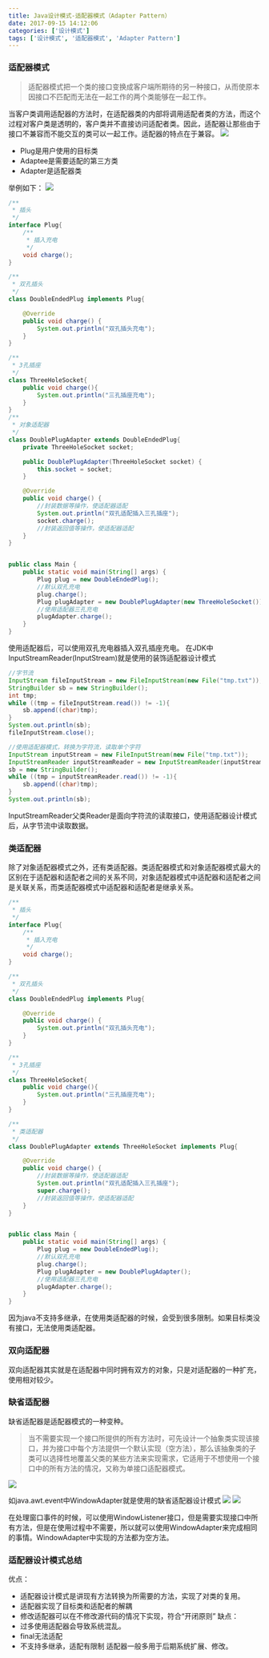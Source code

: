 ```yaml
---
title: Java设计模式-适配器模式（Adapter Pattern）
date: 2017-09-15 14:12:06
categories: ['设计模式']
tags: ['设计模式', '适配器模式', 'Adapter Pattern']
---
```

### 适配器模式
> 适配器模式把一个类的接口变换成客户端所期待的另一种接口，从而使原本因接口不匹配而无法在一起工作的两个类能够在一起工作。

当客户类调用适配器的方法时，在适配器类的内部将调用适配者类的方法，而这个过程对客户类是透明的，客户类并不直接访问适配者类。因此，适配器让那些由于接口不兼容而不能交互的类可以一起工作。适配器的特点在于兼容。
![](http://otxnth5wx.bkt.clouddn.com/20170918%E5%B1%8F%E5%B9%95%E5%BF%AB%E7%85%A72017-09-18%E4%B8%8B%E5%8D%883.17.05.png)
* Plug是用户使用的目标类
* Adaptee是需要适配的第三方类
* Adapter是适配器类


举例如下：
![](http://otxnth5wx.bkt.clouddn.com/20170918%E5%B1%8F%E5%B9%95%E5%BF%AB%E7%85%A72017-09-18%E4%B8%8B%E5%8D%883.11.35.png)
```java
/**
 * 插头
 */
interface Plug{
    /**
     * 插入充电
     */
    void charge();
}

/**
 * 双孔插头
 */
class DoubleEndedPlug implements Plug{

    @Override
    public void charge() {
        System.out.println("双孔插头充电");
    }
}

/**
 * 3孔插座
 */
class ThreeHoleSocket{
    public void charge(){
        System.out.println("三孔插座充电");
    }
}
/**
 * 对象适配器
 */
class DoublePlugAdapter extends DoubleEndedPlug{
    private ThreeHoleSocket socket;

    public DoublePlugAdapter(ThreeHoleSocket socket) {
        this.socket = socket;
    }

    @Override
    public void charge() {
        //封装数据等操作，使适配器适配
        System.out.println("双孔适配插入三孔插座");
        socket.charge();
        //封装返回值等操作，使适配器适配
    }
}


public class Main {
    public static void main(String[] args) {
        Plug plug = new DoubleEndedPlug();
        //默认双孔充电
        plug.charge();
        Plug plugAdapter = new DoublePlugAdapter(new ThreeHoleSocket());
        //使用适配器三孔充电
        plugAdapter.charge();
    }
}
```
使用适配器后，可以使用双孔充电器插入双孔插座充电。
在JDK中InputStreamReader(InputStream)就是使用的装饰适配器设计模式
```java
//字节流
InputStream fileInputStream = new FileInputStream(new File("tmp.txt"));
StringBuilder sb = new StringBuilder();
int tmp;
while ((tmp = fileInputStream.read()) != -1){
    sb.append((char)tmp);
}
System.out.println(sb);
fileInputStream.close();

//使用适配器模式，转换为字符流，读取单个字符
InputStream inputStream = new FileInputStream(new File("tmp.txt"));
InputStreamReader inputStreamReader = new InputStreamReader(inputStream);
sb = new StringBuilder();
while ((tmp = inputStreamReader.read()) != -1){
    sb.append((char)tmp);
}
System.out.println(sb);
```
InputStreamReader父类Reader是面向字符流的读取接口，使用适配器设计模式后，从字节流中读取数据。

### 类适配器
除了对象适配器模式之外，还有类适配器。类适配器模式和对象适配器模式最大的区别在于适配器和适配者之间的关系不同，对象适配器模式中适配器和适配者之间是关联关系，而类适配器模式中适配器和适配者是继承关系。
```java
/**
 * 插头
 */
interface Plug{
    /**
     * 插入充电
     */
    void charge();
}

/**
 * 双孔插头
 */
class DoubleEndedPlug implements Plug{

    @Override
    public void charge() {
        System.out.println("双孔插头充电");
    }
}

/**
 * 3孔插座
 */
class ThreeHoleSocket{
    public void charge(){
        System.out.println("三孔插座充电");
    }
}

/**
 * 类适配器
 */
class DoublePlugAdapter extends ThreeHoleSocket implements Plug{

    @Override
    public void charge() {
        //封装数据等操作，使适配器适配
        System.out.println("双孔适配插入三孔插座");
        super.charge();
        //封装返回值等操作，使适配器适配
    }
}


public class Main {
    public static void main(String[] args) {
        Plug plug = new DoubleEndedPlug();
        //默认双孔充电
        plug.charge();
        Plug plugAdapter = new DoublePlugAdapter();
        //使用适配器三孔充电
        plugAdapter.charge();
    }
}
```
因为java不支持多继承，在使用类适配器的时候，会受到很多限制。如果目标类没有接口，无法使用类适配器。

### 双向适配器
双向适配器其实就是在适配器中同时拥有双方的对象，只是对适配器的一种扩充，使用相对较少。

### 缺省适配器
缺省适配器是适配器模式的一种变种。
> 当不需要实现一个接口所提供的所有方法时，可先设计一个抽象类实现该接口，并为接口中每个方法提供一个默认实现（空方法），那么该抽象类的子类可以选择性地覆盖父类的某些方法来实现需求，它适用于不想使用一个接口中的所有方法的情况，又称为单接口适配器模式。

![](http://otxnth5wx.bkt.clouddn.com/20170918%E5%B1%8F%E5%B9%95%E5%BF%AB%E7%85%A72017-09-18%E4%B8%8B%E5%8D%883.27.08.png)

如java.awt.event中WindowAdapter就是使用的缺省适配器设计模式
![](http://otxnth5wx.bkt.clouddn.com/20170918%E5%B1%8F%E5%B9%95%E5%BF%AB%E7%85%A72017-09-18%E4%B8%8B%E5%8D%883.29.11.png)
![](http://otxnth5wx.bkt.clouddn.com/20170918%E5%B1%8F%E5%B9%95%E5%BF%AB%E7%85%A72017-09-18%E4%B8%8B%E5%8D%883.29.18.png)

在处理窗口事件的时候，可以使用WindowListener接口，但是需要实现接口中所有方法，但是在使用过程中不需要，所以就可以使用WindowAdapter来完成相同的事情。WindowAdapter中实现的方法都为空方法。

### 适配器设计模式总结
优点：
* 适配器设计模式是讲现有方法转换为所需要的方法，实现了对类的复用。
* 适配器实现了目标类和适配者的解耦
* 修改适配器可以在不修改源代码的情况下实现，符合“开闭原则”
缺点：
* 过多使用适配器会导致系统混乱。
* final无法适配
* 不支持多继承，适配有限制
适配器一般多用于后期系统扩展、修改。
